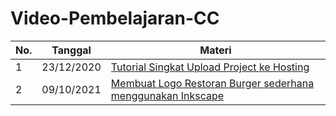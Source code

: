 # Video-Pembelajaran-CC

No. | Tanggal | Materi
--- | --- | ---
1 | 23/12/2020 | [Tutorial Singkat Upload Project ke Hosting](https://www.youtube.com/watch?v=JC4ywWSoxnY)
2 | 09/10/2021 | [Membuat Logo Restoran Burger sederhana menggunakan Inkscape](https://www.youtube.com/watch?v=Si7a-qM-DIc)
